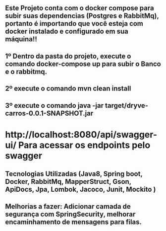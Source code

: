
## Este Projeto conta com o docker compose para subir suas dependencias (Postgres e RabbitMq), portanto é importando que você esteja com docker instalado e configurado em sua máquina!!

## 1º Dentro da pasta do projeto, execute o comando docker-compose up para  subir o Banco e o rabbitmq.
## 2º execute o comando mvn  clean install 
## 3º execute o comando java -jar target/dryve-carros-0.0.1-SNAPSHOT.jar

# http://localhost:8080/api/swagger-ui/ Para acessar  os endpoints pelo swagger 
## Tecnologias Utilizadas (Java8, Spring boot, Docker, RabbitMq, MapperStruct, Gson, ApiDocs, Jpa, Lombok, Jacoco,  Junit,  Mockito )

## Melhorias a fazer: Adicionar camada  de segurança com SpringSecurity, melhorar encaminhamento de mensagens para filas.